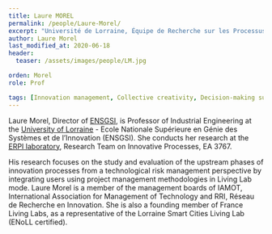 ```yaml
---
title: Laure MOREL
permalink: /people/Laure-Morel/
excerpt: "Université de Lorraine, Équipe de Recherche sur les Processus Innovatifs, France"
author: Laure Morel
last_modified_at: 2020-06-18
header:
  teaser: /assets/images/people/LM.jpg

orden: Morel
role: Prof

tags: [Innovation management, Collective creativity, Decision-making support]
---
```


Laure Morel, Director of [ENSGSI](https://ensgsi.univ-lorraine.fr), is Professor of Industrial Engineering at the [University of Lorraine](https://univ-lorraine.fr) - Ecole Nationale Supérieure en Génie des Systèmes et de l’Innovation (ENSGSI). She conducts her research at the [ERPI laboratory](https://erpi.univ-lorraine.fr), Research Team on Innovative Processes, EA 3767.

His research focuses on the study and evaluation of the upstream phases of innovation processes from a technological risk management perspective by integrating users using project management methodologies in Living Lab mode. Laure Morel is a member of the management boards of IAMOT, International Association for Management of Technology and RRI, Réseau de Recherche en Innovation. She is also a founding member of France Living Labs, as a representative of the Lorraine Smart Cities Living Lab (ENoLL certified).